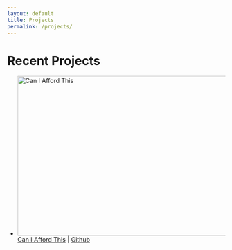 ```yaml
---
layout: default
title: Projects
permalink: /projects/
---
```

<div class="home">
  <h1 class="page-heading center-text">Recent Projects</h1>

  <ul class="post-list">
      <li>
        <p>
          <img class="center" src="../imgs/caniaffordthis-homepage.png" alt="Can I Afford This" style="width: 538px; height: 369px;"/>
          <br>
          <a class="post-link" href="http://caniaffordthis.herokuapp.com">Can I Afford This</a> | <a class="post-link" href="http://caniaffordthis.herokuapp.com">Github</a>
        </p>
      </li>
  </ul>

</div>
